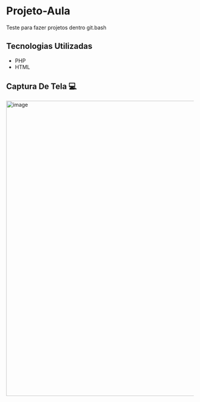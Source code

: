 # Projeto-Aula
Teste para fazer projetos dentro git.bash

## Tecnologias Utilizadas
- PHP
- HTML

## Captura De Tela 💻

<img width="1919" height="792" alt="image" src="https://github.com/user-attachments/assets/c35ca920-5fbd-4dc6-9db9-a047af215ec8" />
